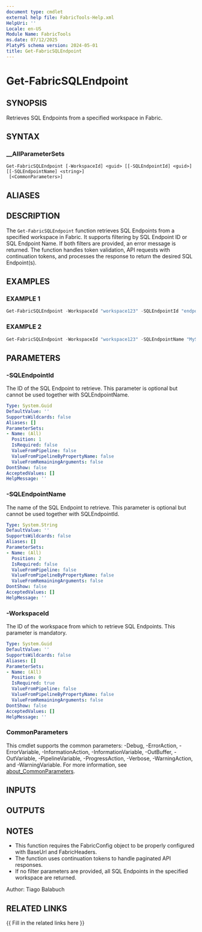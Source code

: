 ```yaml
---
document type: cmdlet
external help file: FabricTools-Help.xml
HelpUri: ''
Locale: en-US
Module Name: FabricTools
ms.date: 07/12/2025
PlatyPS schema version: 2024-05-01
title: Get-FabricSQLEndpoint
---
```


# Get-FabricSQLEndpoint

## SYNOPSIS

Retrieves SQL Endpoints from a specified workspace in Fabric.

## SYNTAX

### __AllParameterSets

```
Get-FabricSQLEndpoint [-WorkspaceId] <guid> [[-SQLEndpointId] <guid>] [[-SQLEndpointName] <string>]
 [<CommonParameters>]
```

## ALIASES

## DESCRIPTION

The `Get-FabricSQLEndpoint` function retrieves SQL Endpoints from a specified workspace in Fabric.
It supports filtering by SQL Endpoint ID or SQL Endpoint Name.
If both filters are provided,
an error message is returned.
The function handles token validation, API requests with continuation
tokens, and processes the response to return the desired SQL Endpoint(s).

## EXAMPLES

### EXAMPLE 1

```powershell
Get-FabricSQLEndpoint -WorkspaceId "workspace123" -SQLEndpointId "endpoint456"
```

### EXAMPLE 2

```powershell
Get-FabricSQLEndpoint -WorkspaceId "workspace123" -SQLEndpointName "MySQLEndpoint"
```

## PARAMETERS

### -SQLEndpointId

The ID of the SQL Endpoint to retrieve.
This parameter is optional but cannot be used together with SQLEndpointName.

```yaml
Type: System.Guid
DefaultValue: ''
SupportsWildcards: false
Aliases: []
ParameterSets:
- Name: (All)
  Position: 1
  IsRequired: false
  ValueFromPipeline: false
  ValueFromPipelineByPropertyName: false
  ValueFromRemainingArguments: false
DontShow: false
AcceptedValues: []
HelpMessage: ''
```

### -SQLEndpointName

The name of the SQL Endpoint to retrieve.
This parameter is optional but cannot be used together with SQLEndpointId.

```yaml
Type: System.String
DefaultValue: ''
SupportsWildcards: false
Aliases: []
ParameterSets:
- Name: (All)
  Position: 2
  IsRequired: false
  ValueFromPipeline: false
  ValueFromPipelineByPropertyName: false
  ValueFromRemainingArguments: false
DontShow: false
AcceptedValues: []
HelpMessage: ''
```

### -WorkspaceId

The ID of the workspace from which to retrieve SQL Endpoints.
This parameter is mandatory.

```yaml
Type: System.Guid
DefaultValue: ''
SupportsWildcards: false
Aliases: []
ParameterSets:
- Name: (All)
  Position: 0
  IsRequired: true
  ValueFromPipeline: false
  ValueFromPipelineByPropertyName: false
  ValueFromRemainingArguments: false
DontShow: false
AcceptedValues: []
HelpMessage: ''
```

### CommonParameters

This cmdlet supports the common parameters: -Debug, -ErrorAction, -ErrorVariable,
-InformationAction, -InformationVariable, -OutBuffer, -OutVariable, -PipelineVariable,
-ProgressAction, -Verbose, -WarningAction, and -WarningVariable. For more information, see
[about_CommonParameters](https://go.microsoft.com/fwlink/?LinkID=113216).

## INPUTS

## OUTPUTS

## NOTES

- This function requires the FabricConfig object to be properly configured with BaseUrl and FabricHeaders.
- The function uses continuation tokens to handle paginated API responses.
- If no filter parameters are provided, all SQL Endpoints in the specified workspace are returned.

Author: Tiago Balabuch

## RELATED LINKS

{{ Fill in the related links here }}

